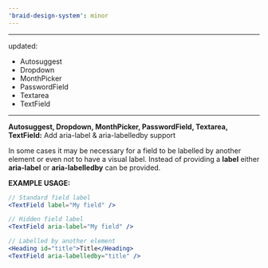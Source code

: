 ```yaml
---
'braid-design-system': minor
---
```


---
updated:
  - Autosuggest
  - Dropdown
  - MonthPicker
  - PasswordField
  - Textarea
  - TextField
---

**Autosuggest, Dropdown, MonthPicker, PasswordField, Textarea, TextField:** Add aria-label & aria-labelledby support

In some cases it may be necessary for a field to be labelled by another element or even not to have a visual label. Instead of providing a **label** either **aria-label** or **aria-labelledby** can be provided.

**EXAMPLE USAGE:**
```jsx
// Standard field label
<TextField label="My field" />

// Hidden field label
<TextField aria-label="My field" />

// Labelled by another element
<Heading id="title">Title</Heading>
<TextField aria-labelledby="title" />
```

